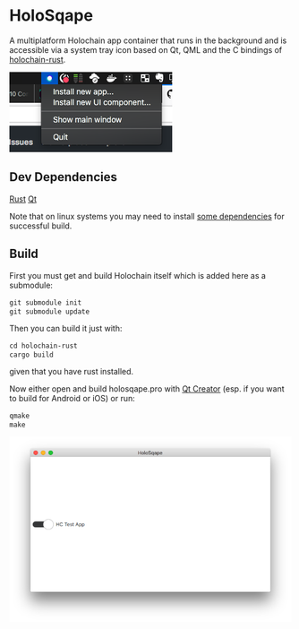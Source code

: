 # HoloSqape
A multiplatform Holochain app container that runs in the background and is accessible via a system tray icon based on Qt, QML and the C bindings of [holochain-rust](https://github.com/holochain/holochain-rust).

![](images/screenshots/system-tray.png)

## Dev Dependencies

[Rust](https://www.rust-lang.org/en-US/install.html)
[Qt](http://doc.qt.io/qt-5/index.html)

Note that on linux systems you may need to install [some dependencies](http://doc.qt.io/qt-5/linux.html) for successful build.

## Build
First you must get and build Holochain itself which is added here as a submodule:

```
git submodule init
git submodule update
```

Then you can build it just with:

```
cd holochain-rust
cargo build
```

given that you have rust installed.

Now either open and build holosqape.pro with [Qt Creator](https://en.wikipedia.org/wiki/Qt_Creator) (esp. if you want to build for Android or iOS) or run:

```
qmake
make
```

![](images/screenshots/mainwindow.png)
